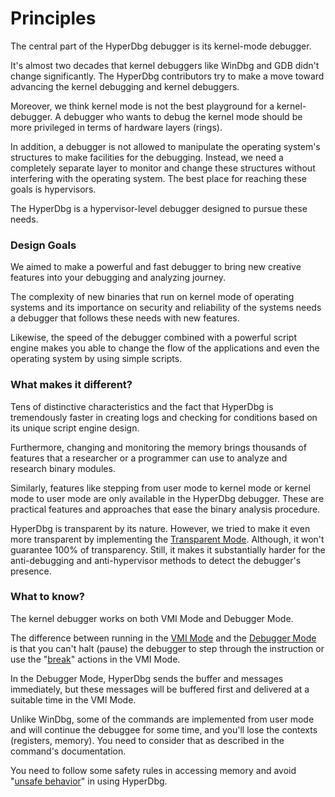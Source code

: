 # Principles

The central part of the HyperDbg debugger is its kernel-mode debugger.&#x20;

It's almost two decades that kernel debuggers like WinDbg and GDB didn't change significantly. The HyperDbg contributors try to make a move toward advancing the kernel debugging and kernel debuggers.

Moreover, we think kernel mode is not the best playground for a kernel-debugger. A debugger who wants to debug the kernel mode should be more privileged in terms of hardware layers (rings).

In addition, a debugger is not allowed to manipulate the operating system's structures to make facilities for the debugging. Instead, we need a completely separate layer to monitor and change these structures without interfering with the operating system. The best place for reaching these goals is hypervisors.

The HyperDbg is a hypervisor-level debugger designed to pursue these needs.

### Design Goals

We aimed to make a powerful and fast debugger to bring new creative features into your debugging and analyzing journey.

The complexity of new binaries that run on kernel mode of operating systems and its importance on security and reliability of the systems needs a debugger that follows these needs with new features.

Likewise, the speed of the debugger combined with a powerful script engine makes you able to change the flow of the applications and even the operating system by using simple scripts.

### What makes it different?

Tens of distinctive characteristics and the fact that HyperDbg is tremendously faster in creating logs and checking for conditions based on its unique script engine design.

Furthermore, changing and monitoring the memory brings thousands of features that a researcher or a programmer can use to analyze and research binary modules.

Similarly, features like stepping from user mode to kernel mode or kernel mode to user mode are only available in the HyperDbg debugger. These are practical features and approaches that ease the binary analysis procedure.

HyperDbg is transparent by its nature. However, we tried to make it even more transparent by implementing the [Transparent Mode](https://docs.hyperdbg.org/using-hyperdbg/prerequisites/operation-modes#transparent-mode). Although, it won't guarantee 100% of transparency. Still, it makes it substantially harder for the anti-debugging and anti-hypervisor methods to detect the debugger's presence.

### What to know?

The kernel debugger works on both VMI Mode and Debugger Mode.

The difference between running in the [VMI Mode](https://docs.hyperdbg.org/using-hyperdbg/prerequisites/operation-modes#vmi-mode) and the [Debugger Mode](https://docs.hyperdbg.org/using-hyperdbg/prerequisites/operation-modes#debugger-mode) is that you can't halt (pause) the debugger to step through the instruction or use the "[break](https://docs.hyperdbg.org/using-hyperdbg/prerequisites/how-to-create-an-action#break)" actions in the VMI Mode.

In the Debugger Mode, HyperDbg sends the buffer and messages immediately, but these messages will be buffered first and delivered at a suitable time in the VMI Mode.

Unlike WinDbg, some of the commands are implemented from user mode and will continue the debuggee for some time, and you'll lose the contexts (registers, memory). You need to consider that as described in the command's documentation.

You need to follow some safety rules in accessing memory and avoid "[unsafe behavior](https://docs.hyperdbg.org/tips-and-tricks/considerations/the-unsafe-behavior)" in using HyperDbg.
